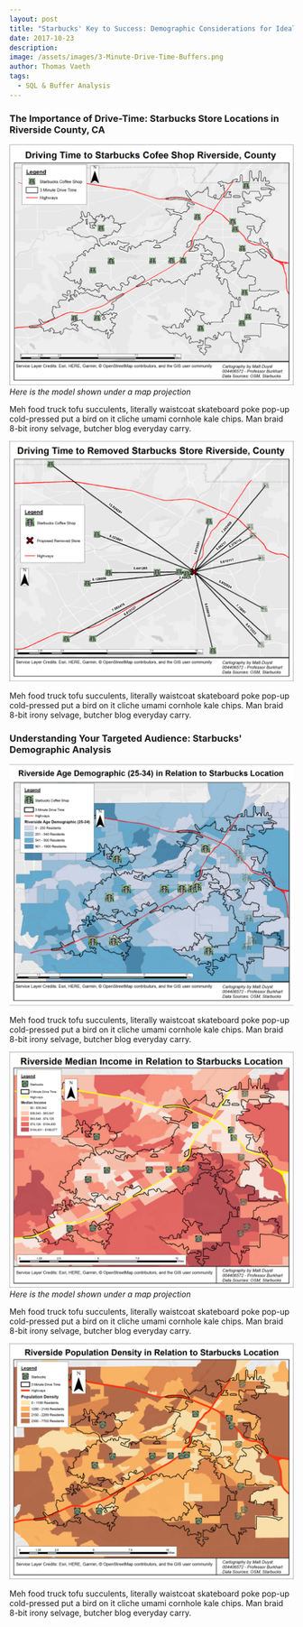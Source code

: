 ```yaml
---
layout: post
title: "Starbucks' Key to Success: Demographic Considerations for Ideal Store Locations in Riverside County, CA" 
date: 2017-10-23
description: 
image: /assets/images/3-Minute-Drive-Time-Buffers.png
author: Thomas Vaeth
tags: 
  - SQL & Buffer Analysis
---
```


### The Importance of Drive-Time: Starbucks Store Locations in Riverside County, CA

![Map GIS](/assets/images/3-Minute-Drive-Time-Buffers.png)
*Here is the model shown under a map projection*

Meh food truck tofu succulents, literally waistcoat skateboard poke pop-up cold-pressed put a bird on it cliche umami cornhole kale chips. Man braid 8-bit irony selvage, butcher blog everyday carry.

![Placeholder](/assets/images/Eliminated-store-based-on-drive-time.png)

Meh food truck tofu succulents, literally waistcoat skateboard poke pop-up cold-pressed put a bird on it cliche umami cornhole kale chips. Man braid 8-bit irony selvage, butcher blog everyday carry.

### Understanding Your Targeted Audience: Starbucks' Demographic Analysis

![Placeholder](/assets/images/Age-Demographic.png)

Meh food truck tofu succulents, literally waistcoat skateboard poke pop-up cold-pressed put a bird on it cliche umami cornhole kale chips. Man braid 8-bit irony selvage, butcher blog everyday carry.

![Map GIS](/assets/images/Median-Income.png)
*Here is the model shown under a map projection*

Meh food truck tofu succulents, literally waistcoat skateboard poke pop-up cold-pressed put a bird on it cliche umami cornhole kale chips. Man braid 8-bit irony selvage, butcher blog everyday carry.

![Placeholder](/assets/images/Pop-Density.png)

Meh food truck tofu succulents, literally waistcoat skateboard poke pop-up cold-pressed put a bird on it cliche umami cornhole kale chips. Man braid 8-bit irony selvage, butcher blog everyday carry.